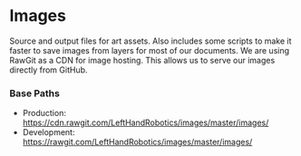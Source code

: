 # Images

Source and output files for art assets. Also includes some scripts to make it faster to save images from layers for most of our documents. We are using RawGit as a CDN for image hosting. This allows us to serve our images directly from GitHub.

### Base Paths
- Production: https://cdn.rawgit.com/LeftHandRobotics/images/master/images/
- Development: https://rawgit.com/LeftHandRobotics/images/master/images/
